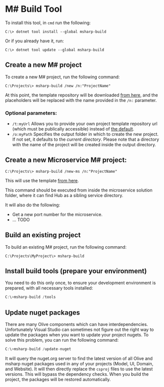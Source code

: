 ﻿# M# Build Tool

To install this tool, in `cmd` run the following:
```
C:\> dotnet tool install --global msharp-build
```

Or if you already have it, run:
```
C:\> dotnet tool update --global msharp-build
```
## Create a new M# project
To create a new M# project, run the following command:
```
C:\Projects\> msharp-build /new /n:"ProjectName"
```
At this point, the template repository will be downloaded [from here](https://github.com/Geeksltd/Olive.MvcTemplate), and the placeholders will be replaced with the name provided in the `/n:` parameter. 

### Optional parameters:

- `/t:myUrl` Allows you to provide your own project template repository url (which must be publically accessible) instead of [the default](https://github.com/Geeksltd/Olive.MvcTemplate/archive/master.zip).
- `/o:myPath` Specifies the output folder in which to create the new project. If not set, it defaults to the *current directory*. Please note that a directory with the name of the project will be created inside the output directory.


## Create a new Microservice M# project:
```
C:\Projects\> msharp-build /new-ms /n:"ProjectName"
```
This will use the template [from here](https://github.com/Geeksltd/Olive.Mvc.Microservice.Template/archive/master.zip).

This command should be executed from inside the microservice solution folder, where it can find Hub as a sibling service directory.

It will also do the following:
- Get a new port number for the microservice.
- ... TODO


## Build an existing project
To build an existing M# project, run the following command:
```
C:\Projects\MyProject\> msharp-build
```

## Install build tools (prepare your environment)
You need to do this only once, to ensure your development environment is prepared, with all necessary tools installed:
```js
C:\>msharp-build /tools
```

## Update nuget packages
There are many Olive components which can have interdependencies. Unfortunately Visual Studio can sometimes not figure out the right way to update the packages when you want to update your project nugets. To solve this problem, you can run the following command:
```js
C:\>msharp-build /update-nuget
```

It will query the nuget.org server to find the latest version of all Olive and msharp nuget packages used in any of your projects (Model, UI, Domain, and Website). It will then directly replace the `csproj` files to use the latest versions. This will bypass the dependency checks. When you build the project, the packages will be restored automatically.
